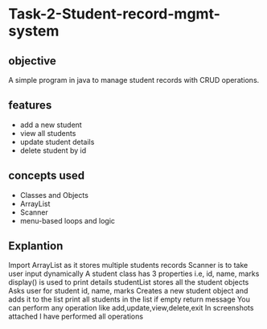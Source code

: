 # Task-2-Student-record-mgmt-system
## objective
A simple program in java to manage student records with CRUD operations.
## features
- add a new student
- view all students
- update student details
- delete student by id
## concepts used
- Classes and Objects
- ArrayList
- Scanner
- menu-based loops and logic
## Explantion
Import ArrayList as it stores multiple students records
Scanner is to take user input dynamically
A student class has 3 properties i.e, id, name, marks
display() is used to print details
studentList stores all the student objects
Asks user for student id, name, marks 
Creates a new student object and adds it to the list
print all students in the list if empty return message
You can perform any operation like add,update,view,delete,exit 
In screenshots attached I have performed all operations
